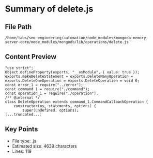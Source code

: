 # Summary of delete.js
  
## File Path
`/home/tabs/seo-engineering/automation/node_modules/mongodb-memory-server-core/node_modules/mongodb/lib/operations/delete.js`

## Content Preview
```
"use strict";
Object.defineProperty(exports, "__esModule", { value: true });
exports.makeDeleteStatement = exports.DeleteManyOperation = exports.DeleteOneOperation = exports.DeleteOperation = void 0;
const error_1 = require("../error");
const command_1 = require("./command");
const operation_1 = require("./operation");
/** @internal */
class DeleteOperation extends command_1.CommandCallbackOperation {
    constructor(ns, statements, options) {
        super(undefined, options);
[...truncated...]
```

## Key Points
- File type: .js
- Estimated size: 4639 characters
- Lines: 119
